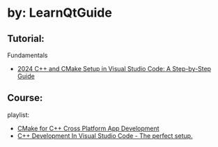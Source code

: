 # by: LearnQtGuide
## Tutorial:
Fundamentals
- [2024 C++ and CMake Setup in Visual Studio Code: A Step-by-Step Guide](https://youtu.be/4U-lnfxY2U0)

## Course:
playlist:
- [CMake for C++ Cross Platform App Development](https://www.youtube.com/playlist?list=PLQMs5svASiXOraccrnEbkd_kVHbAdC2mp)
- [C++ Development In Visual Studio Code - The perfect setup.](https://www.youtube.com/playlist?list=PLQMs5svASiXPpae_tifdn7rElAAJotCwm)
